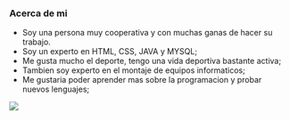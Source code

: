 ### Acerca de mi

- Soy una persona muy cooperativa y con muchas ganas de hacer su trabajo.
- Soy un experto en HTML, CSS, JAVA y MYSQL;
- Me gusta mucho el deporte, tengo una vida deportiva bastante activa;
- Tambien soy experto en el montaje de equipos informaticos;
- Me gustaria poder aprender mas sobre la programacion y probar nuevos lenguajes;


![]([https://pandao.github.io/editor.md/images/logos/editormd-logo-180x180.png](https://upload.wikimedia.org/wikipedia/commons/thumb/1/18/ISO_C%2B%2B_Logo.svg/1200px-ISO_C%2B%2B_Logo.svg.png))
